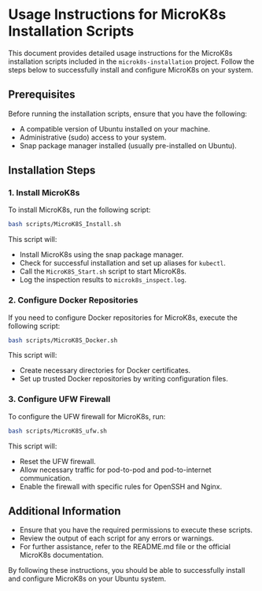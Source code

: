 # Usage Instructions for MicroK8s Installation Scripts

This document provides detailed usage instructions for the MicroK8s installation scripts included in the `microk8s-installation` project. Follow the steps below to successfully install and configure MicroK8s on your system.

## Prerequisites

Before running the installation scripts, ensure that you have the following:

- A compatible version of Ubuntu installed on your machine.
- Administrative (sudo) access to your system.
- Snap package manager installed (usually pre-installed on Ubuntu).

## Installation Steps

### 1. Install MicroK8s

To install MicroK8s, run the following script:

```bash
bash scripts/MicroK8S_Install.sh
```

This script will:
- Install MicroK8s using the snap package manager.
- Check for successful installation and set up aliases for `kubectl`.
- Call the `MicroK8S_Start.sh` script to start MicroK8s.
- Log the inspection results to `microk8s_inspect.log`.

### 2. Configure Docker Repositories

If you need to configure Docker repositories for MicroK8s, execute the following script:

```bash
bash scripts/MicroK8S_Docker.sh
```

This script will:
- Create necessary directories for Docker certificates.
- Set up trusted Docker repositories by writing configuration files.

### 3. Configure UFW Firewall

To configure the UFW firewall for MicroK8s, run:

```bash
bash scripts/MicroK8S_ufw.sh
```

This script will:
- Reset the UFW firewall.
- Allow necessary traffic for pod-to-pod and pod-to-internet communication.
- Enable the firewall with specific rules for OpenSSH and Nginx.

## Additional Information

- Ensure that you have the required permissions to execute these scripts.
- Review the output of each script for any errors or warnings.
- For further assistance, refer to the README.md file or the official MicroK8s documentation.

By following these instructions, you should be able to successfully install and configure MicroK8s on your Ubuntu system.
